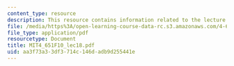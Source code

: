 ```yaml
---
content_type: resource
description: This resource contains information related to the lecture "earthworks."
file: /media/https%3A/open-learning-course-data-rc.s3.amazonaws.com/4-651-art-since-1940-fall-2010/aa3f73a33df3714c146dadb9d255441e_MIT4_651F10_lec18.pdf
file_type: application/pdf
resourcetype: Document
title: MIT4_651F10_lec18.pdf
uid: aa3f73a3-3df3-714c-146d-adb9d255441e
---
```


